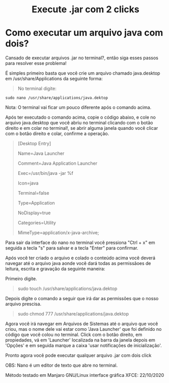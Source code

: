 <h1><p align="center"> Execute .jar com 2 clicks <p></h1>

# Como executar um arquivo java com dois?

Cansado de executar arquivos .jar no terminal?, então siga esses passos para resolver esse problema!

É simples primeiro basta que você crie um arquivo chamado java.desktop em /usr/share/Applications da seguinte forma:
 
 > No terminal digite:
 ~~~terminal
 sudo nano /usr/share/applications/java.dektop
 ~~~

Nota: O terminal vai ficar um pouco diferente após o comando acima.

Após ter executado o comando acima, copie o código abaixo, e cole no arquivo java.desktop que você abriu no terminal clicando com o botão direito e em colar no terminal!, se abrir alguma janela quando você clicar com o botão direito e colar, confirme a operação.

 > [Desktop Entry]
 >
 > Name=Java Launcher 
 >
 > Comment=Java Application Launcher
 >
 > Exec=/usr/bin/java -jar %f
 >
 > Icon=java
 >
 > Terminal=false
 >
 > Type=Application
 >
 > NoDisplay=true
 >
 > Categories=Utility
 >
 > MimeType=application/x-java-archive; 

Para sair da interface do nano no terminal você pressiona "Ctrl + x" em seguida a tecla "s" para salvar e a tecla "Enter" para confirmar.

Após você ter criado o arquivo e colado o conteúdo acima você deverá navegar até o arquivo java aonde você dará todas as permissãoes de leitura, escrita e gravação da seguinte maneira:

Primeiro digite.

 > sudo touch /usr/share/applications/java.dektop

Depois digite o comando a seguir que irá dar as permissões que o nosso arquivo prescisa.

 > sudo chmod 777 /usr/share/applications/java.dektop

Agora você irá navegar em Arquivos de Sistemas até o arquivo que você criou, mas o nome dele vai estar como 'Java Launcher' que foi definido no código que você colou no terminal. Click com o botão direito, em propiedades, vá em 'Launcher' localizada na barra da janela depois em 'Opções' e em seguida marque a caixa 'usar notificações de inicialização'.

Pronto agora você pode executar qualquer arquivo .jar com dois click

OBS: Nano é um editor de texto que abre no terminal.

Método testado em Manjaro GNU/Linux interface gráfica XFCE: 22/10/2020
